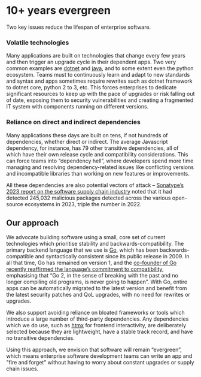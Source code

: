 # 10+ years evergreen

Two key issues reduce the lifespan of enterprise software.

### Volatile technologies

Many applications are built on technologies that change every few years and then trigger an upgrade cycle in their dependent apps. Two very common examples are [dotnet](https://dotnet.microsoft.com/en-us/) and [java](https://www.java.com/en/), and to some extent even the python ecosystem. Teams must to continuously learn and adapt to new standards and syntax and apps sometimes require rewrites such as dotnet framework to dotnet core, python 2 to 3, etc. This forces enterprises to dedicate significant resources to keep up with the pace of upgrades or risk falling out of date, exposing them to security vulnerabilities and creating a fragmented IT system with components running on different versions.

### Reliance on direct and indirect dependencies

Many applications these days are built on tens, if not hundreds of dependencies, whether direct or indirect. The average Javascript dependency, for instance, has 79 other transitive dependencies, all of which have their own release cycle and compatibility considerations. This can force teams into “dependency hell”, where developers spend more time managing and resolving dependency-related issues like conflicting versions and incompatible libraries than working on new features or improvements.

All these dependencies are also potential vectors of attack – [Sonatype’s 2023 report on the software supply chain industry](https://www.sonatype.com/state-of-the-software-supply-chain/open-source-supply-and-demand) noted that it had detected 245,032 malicious packages detected across the various open-source ecosystems in 2023, triple the number in 2022.

## Our approach

We advocate building software using a small, core set of current technologies which prioritise stability and backwards-compatibility. The primary backend language that we use is [Go](https://go.dev/), which has been backwards-compatible and syntactically consistent since its public release in 2009. In all that time, Go has remained on version 1, and the [co-founder of Go recently reaffirmed the language’s commitment to compatibility](https://go.dev/blog/compat), emphasising that “Go 2, in the sense of breaking with the past and no longer compiling old programs, is never going to happen”. With Go, entire apps can be automatically migrated to the latest version and benefit from the latest security patches and QoL upgrades, with no need for rewrites or upgrades.

We also support avoiding reliance on bloated frameworks or tools which introduce a large number of third-party dependencies. Any dependencies which we do use, such as [htmx](https://htmx.org/) for frontend interactivity, are deliberately selected because they are lightweight, have a stable track record, and have no transitive dependencies.

Using this approach, we envision that software will remain “evergreen”, which means enterprise software development teams can write an app and "fire and forget" without having to worry about constant upgrades or supply chain issues.

